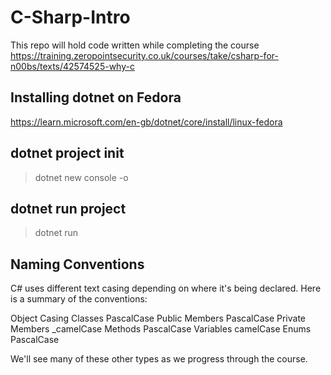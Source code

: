 # C-Sharp-Intro

This repo will hold code written while completing the course https://training.zeropointsecurity.co.uk/courses/take/csharp-for-n00bs/texts/42574525-why-c

## Installing dotnet on Fedora

https://learn.microsoft.com/en-gb/dotnet/core/install/linux-fedora

## dotnet project init

> dotnet new console -o

## dotnet run project

> dotnet run

## Naming Conventions

C# uses different text casing depending on where it's being declared. Here is a summary of the conventions:

Object Casing
Classes PascalCase
Public Members PascalCase
Private Members \_camelCase
Methods PascalCase
Variables camelCase
Enums PascalCase

We'll see many of these other types as we progress through the course.
